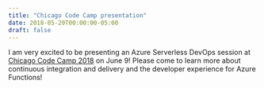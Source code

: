```yaml
---
title: "Chicago Code Camp presentation"
date: 2018-05-20T00:00:00-05:00
draft: false
---
```


I am very excited to be presenting an Azure Serverless DevOps session at <a href="https://www.chicagocodecamp.com/Presenters/Presenter/2499" target=_blank> Chicago Code Camp 2018</a> on June 9! Please come to learn more about continuous integration and delivery and the developer experience for  Azure Functions!




